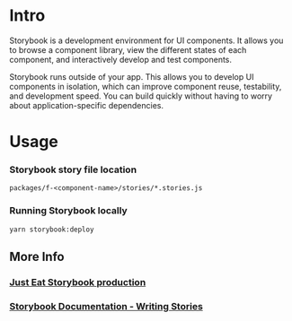 # Intro
Storybook is a development environment for UI components. It allows you to browse a component library, view the different states of each component, and interactively develop and test components.

Storybook runs outside of your app. This allows you to develop UI components in isolation, which can improve component reuse, testability, and development speed. You can build quickly without having to worry about application-specific dependencies.

# Usage

### Storybook story file location
`packages/f-<component-name>/stories/*.stories.js`

### Running Storybook locally
`yarn storybook:deploy`




## More Info

### [Just Eat Storybook production](https://justeat.github.io/fozzie-components/@justeat/storybook/index.html)

### [Storybook Documentation - Writing Stories](https://storybook.js.org/docs/basics/writing-stories/)
